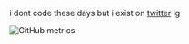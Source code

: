 i dont code these days but i exist on [twitter](https://twitter.com/lumapbk) ig

![GitHub metrics](https://metrics.lecoq.io/lumap?languages=1&gists=1&followup=1)
